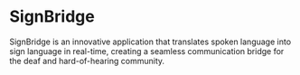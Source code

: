 # SignBridge
SignBridge is an innovative application that translates spoken language into sign language in real-time, creating a seamless communication bridge for the deaf and hard-of-hearing community.
